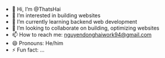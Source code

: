 - 👋 Hi, I’m @ThatsHai
- 👀 I’m interested in building websites
- 🌱 I’m currently learning backend web development
- 💞️ I’m looking to collaborate on building, optimizing websites
- 📫 How to reach me: nguyendonghaiwork94@gmail.com
- 😄 Pronouns: He/him
- ⚡ Fun fact: ...

<!---
ThatsHai/ThatsHai is a ✨ special ✨ repository because its `README.md` (this file) appears on your GitHub profile.
You can click the Preview link to take a look at your changes.
--->
